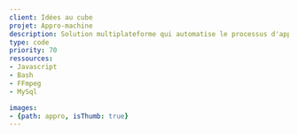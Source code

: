 ```yaml
---
client: Idées au cube
projet: Appro-machine
description: Solution multiplateforme qui automatise le processus d'approbation vidéo ainsi que l'indexation des fichiers archivés.
type: code
priority: 70
ressources:
- Javascript
- Bash
- FFmpeg
- MySql

images:
- {path: appro, isThumb: true}
---
```

